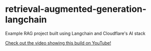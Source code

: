 # retrieval-augmented-generation-langchain
Example RAG project built using Langchain and Cloudflare's AI stack

[Check out the video showing this build on YouTube!](https://youtu.be/ygZO21A8WaA)
